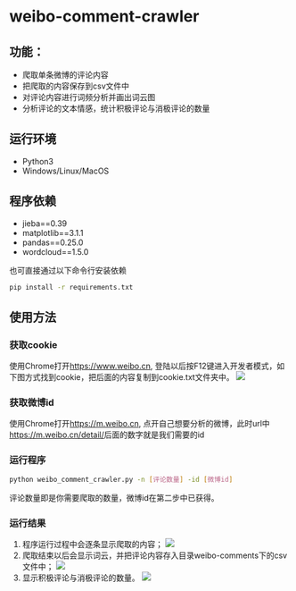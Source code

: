 # weibo-comment-crawler

## 功能：
- 爬取单条微博的评论内容
- 把爬取的内容保存到csv文件中
- 对评论内容进行词频分析并画出词云图
- 分析评论的文本情感，统计积极评论与消极评论的数量

## 运行环境
- Python3
- Windows/Linux/MacOS

## 程序依赖
- jieba==0.39
- matplotlib==3.1.1
- pandas==0.25.0
- wordcloud==1.5.0

也可直接通过以下命令行安装依赖
```bash
pip install -r requirements.txt
```
## 使用方法
### 获取cookie
使用Chrome打开<https://www.weibo.cn>, 登陆以后按F12键进入开发者模式，如下图方式找到cookie，把后面的内容复制到cookie.txt文件夹中。
![](https://github.com/lu-zc/weibo-comment-crawler/blob/master/doc/readme_image/get_cookie.png)
### 获取微博id
使用Chrome打开<https://m.weibo.cn>, 点开自己想要分析的微博，此时url中<https://m.weibo.cn/detail/>后面的数字就是我们需要的id
### 运行程序
```bash
python weibo_comment_crawler.py -n [评论数量] -id [微博id]
```
评论数量即是你需要爬取的数量，微博id在第二步中已获得。

### 运行结果
1. 程序运行过程中会逐条显示爬取的内容；
![](https://github.com/lu-zc/weibo-comment-crawler/blob/master/doc/readme_image/comments.png)
2. 爬取结束以后会显示词云，并把评论内容存入目录weibo-comments下的csv文件中；
![](https://github.com/lu-zc/weibo-comment-crawler/blob/master/doc/readme_image/word_cloud.png)
3. 显示积极评论与消极评论的数量。
![](https://github.com/lu-zc/weibo-comment-crawler/blob/master/doc/readme_image/num_comments.png)
